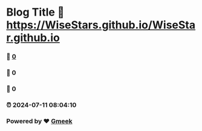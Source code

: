 # Blog Title :link: https://WiseStars.github.io/WiseStar.github.io 
### :page_facing_up: [0](https://WiseStars.github.io/WiseStar.github.io/tag.html) 
### :speech_balloon: 0 
### :hibiscus: 0 
### :alarm_clock: 2024-07-11 08:04:10 
### Powered by :heart: [Gmeek](https://github.com/Meekdai/Gmeek)
